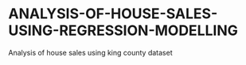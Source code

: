 # ANALYSIS-OF-HOUSE-SALES-USING-REGRESSION-MODELLING
Analysis of house sales using king county dataset
